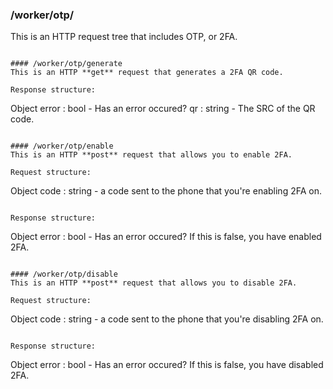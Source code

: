 ### /worker/otp/
This is an HTTP request tree that includes OTP, or 2FA.
```

#### /worker/otp/generate
This is an HTTP **get** request that generates a 2FA QR code.

Response structure:
```
Object
    error   : bool - Has an error occured?
    qr      : string - The SRC of the QR code.
```

#### /worker/otp/enable
This is an HTTP **post** request that allows you to enable 2FA.

Request structure:
```
Object
    code : string - a code sent to the phone that you're enabling 2FA on.
```

Response structure:
```
Object
    error   : bool - Has an error occured? If this is false, you have enabled 2FA.
```

#### /worker/otp/disable
This is an HTTP **post** request that allows you to disable 2FA.

Request structure:
```
Object
    code : string - a code sent to the phone that you're disabling 2FA on.
```

Response structure:
```
Object
    error   : bool - Has an error occured? If this is false, you have disabled 2FA.
```